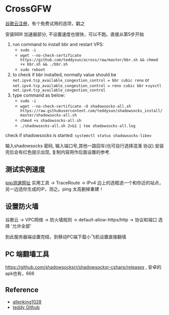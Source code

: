 # CrossGFW

[谷歌云注册](https://cloud.google.com/?hl=zh-cn)，有个免费试用的选项，戳之

安装BBR 加速器部分, 不设置速度也很快，可以不跑。直接从第5步开始

1. run command to install bbr and restart VPS:
    + `sudo -i`
    + `wget --no-check-certificate https://github.com/teddysun/across/raw/master/bbr.sh && chmod +x bbr.sh && ./bbr.sh`
    + `sudo reboot`
1. to check if bbr installed, normally value should be `net.ipv4.tcp_available_congestion_control = bbr cubic reno` or `net.ipv4.tcp_available_congestion_control = reno cubic bbr`
    +`sysctl net.ipv4.tcp_available_congestion_control`
1. type command as below:
    + `sudo -i`
    + `wget --no-check-certificate -O shadowsocks-all.sh https://raw.githubusercontent.com/teddysun/shadowsocks_install/master/shadowsocks-all.sh`
    + `chmod +x shadowsocks-all.sh`
    + `./shadowsocks-all.sh 2>&1 | tee shadowsocks-all.log`
    
check if shadowsocks is started: `systemctl status shadowsocks-libev`

输入shadowsocks 密码, 输入端口号,其他一路回车(也可自行选择混淆 协议).安装完后会有红色提示出现, 复制内容用作后面设置的参考.

## 测试实例速度
[ipip测速网址](https://www.ipip.net/)
实用工具 -> TraceRoute -> IPv4 边上的选框选一个和你近的站点， 另一边选你生成的IP，测之。ping 太高删掉重建！

## 设置防火墙
谷歌云 -> VPC网络 -> 防火墙规则 -> default-allow-https/http -> 协议和端口 选择 '允许全部' 

到此服务器端设置完结，到移动PC端下载小飞机设置直接翻墙

## PC 端翻墙工具
https://github.com/shadowsocksrr/shadowsocksr-csharp/releases , 安卓的apk也有，666

## Reference

* [allenking1028](https://github.com/allenking1028/ss/issues/1)
* [teddy Github](https://teddysun.com/489.html)
